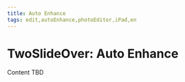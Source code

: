 ```yaml
---
title: Auto Enhance
tags: edit,autoEnhance,photoEditor,iPad,en
---
```


# TwoSlideOver: Auto Enhance

Content TBD
